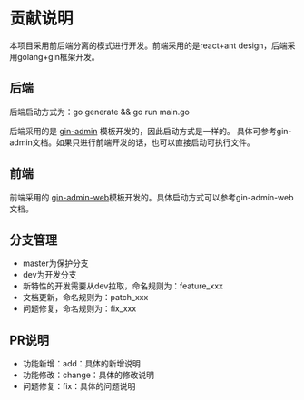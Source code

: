 # 贡献说明
本项目采用前后端分离的模式进行开发。前端采用的是react+ant design，后端采用golang+gin框架开发。

## 后端

后端启动方式为：go generate && go run main.go

后端采用的是 [gin-admin](https://github.com/LyricTian/gin-admin) 模板开发的，因此启动方式是一样的。
具体可参考gin-admin文档。如果只进行前端开发的话，也可以直接启动可执行文件。

## 前端

前端采用的 [gin-admin-web](https://github.com/LyricTian/gin-admin-react/tree/ts-master)模板开发的。具体启动方式可以参考gin-admin-web文档。


## 分支管理
- master为保护分支
- dev为开发分支
- 新特性的开发需要从dev拉取，命名规则为：feature_xxx
- 文档更新，命名规则为：patch_xxx
- 问题修复，命名规则为：fix_xxx

## PR说明

- 功能新增：add：具体的新增说明
- 功能修改：change：具体的修改说明
- 问题修复：fix：具体的问题说明
